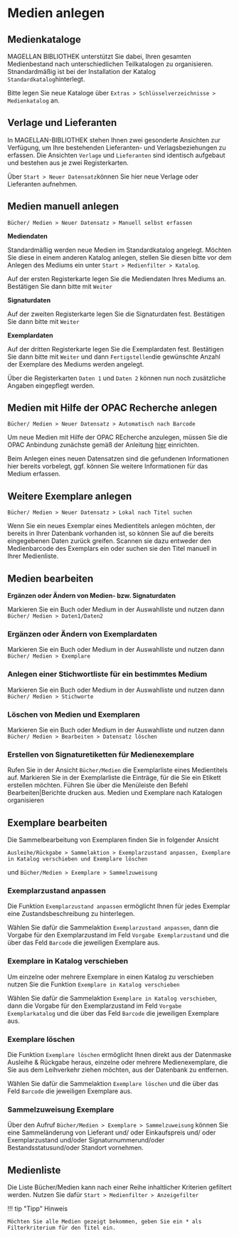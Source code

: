 # Medien anlegen

## Medienkataloge 

MAGELLAN BIBLIOTHEK unterstützt Sie dabei, Ihren gesamten Medienbestand nach unterschiedlichen Teilkatalogen zu organisieren. Stnandardmäßig ist bei der Installation der Katalog `Standardkatalog`hinterlegt.

Bitte legen Sie neue Kataloge über `Extras > Schlüsselverzeichnisse > Medienkatalog` an.

## Verlage und Lieferanten

In MAGELLAN-BIBLIOTHEK stehen Ihnen zwei gesonderte Ansichten zur Verfügung, um Ihre bestehenden Lieferanten- und Verlagsbeziehungen zu erfassen. Die Ansichten `Verlage` und `Lieferanten` sind identisch aufgebaut und bestehen aus je zwei Registerkarten.

Über `Start > Neuer Datensatz`können Sie hier neue Verlage oder Lieferanten aufnehmen.

## Medien manuell anlegen

`Bücher/ Medien > Neuer Datensatz > Manuell selbst erfassen`

**Mediendaten**

Standardmäßig werden neue Medien im Standardkatalog angelegt. Möchten Sie diese in einem anderen Katalog anlegen, stellen Sie diesen bitte vor dem Anlegen des Mediums ein unter `Start > Medienfilter > Katalog`.

Auf der ersten Registerkarte legen Sie die Mediendaten Ihres Mediums an. Bestätigen Sie dann bitte mit `Weiter`

**Signaturdaten**

Auf der zweiten Registerkarte legen Sie die Signaturdaten fest. Bestätigen Sie dann bitte mit `Weiter`

**Exemplardaten**

Auf der dritten Registerkarte legen Sie die Exemplardaten fest. Bestätigen Sie dann bitte mit `Weiter` und dann `Fertigstellen`die gewünschte Anzahl der Exemplare des Mediums werden angelegt.

Über die Registerkarten `Daten 1` und `Daten 2` können nun noch zusätzliche Angaben eingepflegt werden.

## Medien mit Hilfe der OPAC Recherche anlegen

`Bücher/ Medien > Neuer Datensatz > Automatisch nach Barcode`

Um neue Medien mit Hilfe der OPAC REcherche anzulegen, müssen Sie die OPAC Anbindung zunächste gemäß der Anleitung [hier](https://doc.magellan.stueber.de/bibliothek/tutorial/opac/) einrichten.

Beim Anlegen eines neuen Datensatzen sind die gefundenen Informationen  hier bereits vorbelegt, ggf. können Sie weitere Informationen für das Medium erfassen.

## Weitere Exemplare anlegen

`Bücher/ Medien > Neuer Datensatz > Lokal nach Titel suchen`

Wenn Sie ein neues Exemplar eines Medientitels anlegen möchten, der bereits in Ihrer Datenbank vorhanden ist, so können Sie auf die bereits eingegebenen Daten zurück greifen. Scannen sie dazu entweder den Medienbarcode des Exemplars ein oder suchen sie den Titel manuell in Ihrer Medienliste.

## Medien bearbeiten

**Ergänzen oder Ändern von Medien- bzw. Signaturdaten**

Markieren Sie ein Buch oder Medium in der Auswahlliste und nutzen dann `Bücher/ Medien > Daten1/Daten2`

### Ergänzen oder Ändern von Exemplardaten

Markieren Sie ein Buch oder Medium in der Auswahlliste und nutzen dann `Bücher/ Medien > Exemplare`

### Anlegen einer Stichwortliste für ein bestimmtes Medium

Markieren Sie ein Buch oder Medium in der Auswahlliste und nutzen dann `Bücher/ Medien > Stichworte`

### Löschen von Medien und Exemplaren

Markieren Sie ein Buch oder Medium in der Auswahlliste und nutzen dann `Bücher/ Medien > Bearbeiten > Datensatz löschen`

### Erstellen von Signaturetiketten für Medienexemplare

Rufen Sie in der Ansicht `Bücher/Medien` die Exemplarliste eines Medientitels auf.
Markieren Sie in der Exemplarliste die Einträge, für die Sie ein Etikett erstellen möchten.
Führen Sie über die Menüleiste den Befehl Bearbeiten|Berichte drucken aus.
Medien und Exemplare nach Katalogen organisieren


## Exemplare bearbeiten

Die Sammelbearbeitung von Exemplaren finden Sie in folgender Ansicht

`Ausleihe/Rückgabe > Sammelaktion > Exemplarzustand anpassen, Exemplare in Katalog verschieben und Exemplare löschen`

und `Bücher/Medien > Exemplare > Sammelzuweisung`

### Exemplarzustand anpassen
   
Die Funktion `Exemplarzustand anpassen` ermöglicht Ihnen für jedes Exemplar eine Zustandsbeschreibung zu hinterlegen. 

Wählen Sie dafür die Sammelaktion `Exemplarzustand anpassen`, dann die Vorgabe für den Exemplarzustand im Feld `Vorgabe Exemplarzustand` und die über das Feld `Barcode` die jeweiligen Exemplare aus.

### Exemplare in Katalog verschieben

Um einzelne oder mehrere Exemplare in einen Katalog zu verschieben nutzen Sie die Funktion `Exemplare in Katalog verschieben`

Wählen Sie dafür die Sammelaktion `Exemplare in Katalog verschieben`, dann die Vorgabe für den Exemplarzustand im Feld `Vorgabe Exemplarkatalog` und die über das Feld `Barcode` die jeweiligen Exemplare aus.

### Exemplare löschen

Die Funktion `Exemplare löschen` ermöglicht Ihnen direkt aus der Datenmaske Ausleihe & Rückgabe heraus, einzelne oder mehrere Medienexemplare, die Sie aus dem Leihverkehr ziehen möchten, aus der Datenbank zu entfernen.

Wählen Sie dafür die Sammelaktion `Exemplare löschen` und die über das Feld `Barcode` die jeweiligen Exemplare aus.

### Sammelzuweisung Exemplare

Über den Aufruf `Bücher/Medien > Exemplare > Sammelzuweisung` können Sie eine Sammeländerung von 
Lieferant und/ oder Einkaufspreis und/ oder Exemplarzustand und/oder Signaturnummerund/oder
Bestandsstatusund/oder Standort vornehmen.

## Medienliste

Die Liste Bücher/Medien kann nach einer Reihe inhaltlicher Kriterien gefiltert werden. Nutzen Sie dafür `Start > Medienfilter > Anzeigefilter`

!!! tip "Tipp" Hinweis

    Möchten Sie alle Medien gezeigt bekommen, geben Sie ein * als Filterkriterium für den Titel ein.
